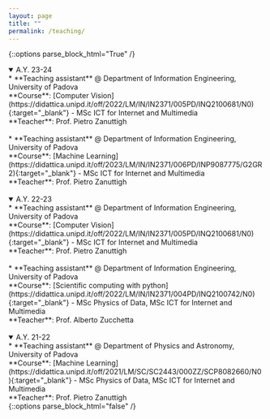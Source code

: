 ```yaml
---
layout: page
title: ""
permalink: /teaching/
---
```



{::options parse_block_html="True" /}
<details open> 
<summary markdown="span" style="cursor: pointer;display: list-item" class="h5">A.Y. 23-24</summary>
* **Teaching assistant** @ Department of Information Engineering, University of Padova <br>
**Course**: [Computer Vision](https://didattica.unipd.it/off/2022/LM/IN/IN2371/005PD/INQ2100681/N0){:target="_blank"} - MSc ICT for Internet and Multimedia <br>
**Teacher**: Prof. Pietro Zanuttigh <br>
<br>
* **Teaching assistant** @ Department of Information Engineering, University of Padova <br>
**Course**: [Machine Learning](https://didattica.unipd.it/off/2023/LM/IN/IN2371/006PD/INP9087775/G2GR2){:target="_blank"} - MSc ICT for Internet and Multimedia <br>
**Teacher**: Prof. Pietro Zanuttigh <br>
</details>
<br>
<details open> 
<summary markdown="span" style="cursor: pointer;display: list-item" class="h5">A.Y. 22-23</summary>
* **Teaching assistant** @ Department of Information Engineering, University of Padova <br>
**Course**: [Computer Vision](https://didattica.unipd.it/off/2022/LM/IN/IN2371/005PD/INQ2100681/N0){:target="_blank"} - MSc ICT for Internet and Multimedia <br>
**Teacher**: Prof. Pietro Zanuttigh <br>
<br>
* **Teaching assistant** @ Department of Information Engineering, University of Padova <br>
**Course**: [Scientific computing with python](https://didattica.unipd.it/off/2022/LM/IN/IN2371/004PD/INQ2100742/N0){:target="_blank"} - MSc Physics of Data, MSc ICT for Internet and Multimedia <br>
**Teacher**: Prof. Alberto Zucchetta <br>
</details>
<br>
<details open> 
<summary markdown="span" style="cursor: pointer;display: list-item" class="h5">A.Y. 21-22</summary>
* **Teaching assistant** @ Department of Physics and Astronomy, University of Padova <br>
**Course**: [Machine Learning](https://didattica.unipd.it/off/2021/LM/SC/SC2443/000ZZ/SCP8082660/N0){:target="_blank"} - MSc Physics of Data, MSc ICT for Internet and Multimedia <br>
**Teacher**: Prof. Pietro Zanuttigh <br>
</details>
{::options parse_block_html="false" /}

